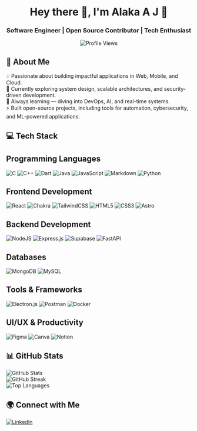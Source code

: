 <h1 align="center">Hey there 👋, I'm Alaka A J 🐰</h1>
<h3 align="center">Software Engineer | Open Source Contributor | Tech Enthusiast</h3>

<p align="center">
  <img src="https://komarev.com/ghpvc/?username=alaka03aj&color=7F00FF" alt="Profile Views" />
</p>


## 🚀 About Me  
💡 Passionate about building impactful applications in Web, Mobile, and Cloud.  
🔭 Currently exploring system design, scalable architectures, and security-driven development.  
🌱 Always learning — diving into DevOps, AI, and real-time systems.  
⚡ Built open-source projects, including tools for automation, cybersecurity, and ML-powered applications.  


## 💻 Tech Stack  

## Programming Languages  
![C](https://img.shields.io/badge/c-%2300599C.svg?style=for-the-badge&logo=c&logoColor=white)  ![C++](https://img.shields.io/badge/c++-%2300599C.svg?style=for-the-badge&logo=c%2B%2B&logoColor=white)  ![Dart](https://img.shields.io/badge/dart-%230175C2.svg?style=for-the-badge&logo=dart&logoColor=white)  ![Java](https://img.shields.io/badge/java-%23ED8B00.svg?style=for-the-badge&logo=java&logoColor=white)  ![JavaScript](https://img.shields.io/badge/javascript-%23323330.svg?style=for-the-badge&logo=javascript&logoColor=%23F7DF1E)  ![Markdown](https://img.shields.io/badge/markdown-%23000000.svg?style=for-the-badge&logo=markdown&logoColor=white)  ![Python](https://img.shields.io/badge/python-3670A0?style=for-the-badge&logo=python&logoColor=ffdd54)  

## Frontend Development  
![React](https://img.shields.io/badge/react-%2320232a.svg?style=for-the-badge&logo=react&logoColor=%2361DAFB)  ![Chakra](https://img.shields.io/badge/chakra-%234ED1C5.svg?style=for-the-badge&logo=chakraui&logoColor=white)  ![TailwindCSS](https://img.shields.io/badge/tailwindcss-%2338B2AC.svg?style=for-the-badge&logo=tailwind-css&logoColor=white)  ![HTML5](https://img.shields.io/badge/html5-%23E34F26.svg?style=for-the-badge&logo=html5&logoColor=white)  ![CSS3](https://img.shields.io/badge/css3-%231572B6.svg?style=for-the-badge&logo=css3&logoColor=white) ![Astro](https://img.shields.io/badge/astro-%232C2052.svg?style=for-the-badge&logo=astro&logoColor=white)  

## Backend Development  
![NodeJS](https://img.shields.io/badge/node.js-6DA55F?style=for-the-badge&logo=node.js&logoColor=white)  ![Express.js](https://img.shields.io/badge/express.js-%23404d59.svg?style=for-the-badge&logo=express&logoColor=%2361DAFB)  ![Supabase](https://img.shields.io/badge/Supabase-3ECF8E?style=for-the-badge&logo=supabase&logoColor=white)  ![FastAPI](https://img.shields.io/badge/fastapi-%2300C4CC.svg?style=for-the-badge&logo=fastapi&logoColor=white)  

## Databases  
![MongoDB](https://img.shields.io/badge/MongoDB-%234ea94b.svg?style=for-the-badge&logo=mongodb&logoColor=white)  ![MySQL](https://img.shields.io/badge/mysql-%2300f.svg?style=for-the-badge&logo=mysql&logoColor=white)  

## Tools & Frameworks  
![Electron.js](https://img.shields.io/badge/Electron-191970?style=for-the-badge&logo=Electron&logoColor=white)  ![Postman](https://img.shields.io/badge/Postman-FF6C37?style=for-the-badge&logo=postman&logoColor=white)  ![Docker](https://img.shields.io/badge/docker-%230db7ed.svg?style=for-the-badge&logo=docker&logoColor=white)  

## UI/UX & Productivity  
![Figma](https://img.shields.io/badge/figma-%23F24E1E.svg?style=for-the-badge&logo=figma&logoColor=white)  ![Canva](https://img.shields.io/badge/Canva-%2300C4CC.svg?style=for-the-badge&logo=Canva&logoColor=white)  ![Notion](https://img.shields.io/badge/Notion-%23000000.svg?style=for-the-badge&logo=notion&logoColor=white)  


## 📊 GitHub Stats  
<p>
  <img src="https://github-readme-stats.vercel.app/api?username=alaka03aj&theme=jolly&hide_border=false&include_all_commits=true&count_private=true" alt="GitHub Stats" />
  <br>
  <img src="https://github-readme-streak-stats.herokuapp.com/?user=alaka03aj&theme=jolly" alt="GitHub Streak" />
  <br>
  <img src="https://github-readme-stats.vercel.app/api/top-langs/?username=alaka03aj&theme=jolly&hide_border=false&include_all_commits=true&count_private=true&layout=compact" alt="Top Languages" />
</p>


## 🌍 Connect with Me  
[![LinkedIn](https://img.shields.io/badge/LinkedIn-%230077B5.svg?logo=linkedin&logoColor=white)](https://linkedin.com/in/alaka-aj/)  
